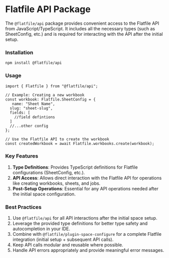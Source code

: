 # Flatfile API Package


The `@flatfile/api` package provides convenient access to the Flatfile API from JavaScript/TypeScript. It includes all the necessary types (such as SheetConfig, etc.) and is required for interacting with the API after the initial setup.

### Installation

    npm install @flatfile/api
    

### Usage

    import { Flatfile } from "@flatfile/api";
    
    // Example: Creating a new workbook
    const workbook: Flatfile.SheetConfig = {
       name: "Sheet Name",
      slug: "sheet-slug",
      fields: [
        //field defintions
      ]
      //...other config
    };
    
    // Use the Flatfile API to create the workbook
    const createdWorkbook = await Flatfile.workbooks.create(workbook);
    

### Key Features

1. **Type Definitions**: Provides TypeScript definitions for Flatfile configurations (SheetConfig, etc.).
2. **API Access**: Allows direct interaction with the Flatfile API for operations like creating workbooks, sheets, and jobs.
3. **Post-Setup Operations**: Essential for any API operations needed after the initial space configuration.

### Best Practices

1. Use `@flatfile/api` for all API interactions after the initial space setup.
2. Leverage the provided type definitions for better type safety and autocompletion in your IDE.
3. Combine with `@flatfile/plugin-space-configure` for a complete Flatfile integration (initial setup + subsequent API calls).
4. Keep API calls modular and reusable where possible.
5. Handle API errors appropriately and provide meaningful error messages.
